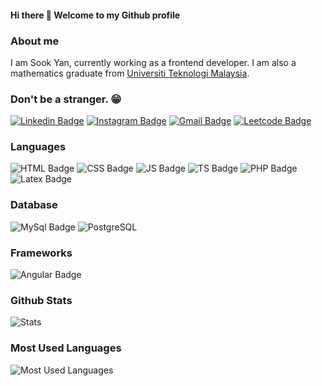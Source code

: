 #### Hi there 👋 Welcome to my Github profile
### About me

I am Sook Yan, currently working as a frontend developer. I am also a mathematics graduate from [Universiti Teknologi Malaysia](https://www.utm.my/).


### Don't be a stranger. :grin:
[![Linkedin Badge](https://img.shields.io/badge/LinkedIn-0077B5?style=for-the-badge&logo=linkedin&logoColor=white&link=https://www.linkedin.com/in/syhue/)](https://www.linkedin.com/in/syhue/)
[![Instagram Badge](https://img.shields.io/badge/Instagram-E4405F?style=for-the-badge&logo=instagram&logoColor=white&link=https://instagram.com/huesookyan/)](https://instagram.com/huesookyan)
[![Gmail Badge](https://img.shields.io/badge/Gmail-D14836?style=for-the-badge&logo=gmail&logoColor=white&link=mailto:sook.yan.hsy@gmail.com)](mailto:sook.yan.hsy@gmail.com)
[![Leetcode Badge](https://img.shields.io/badge/-LeetCode-FFA116?style=for-the-badge&logo=LeetCode&logoColor=black&link=https://leetcode.com/user4383li/)](https://leetcode.com/user4383li/)


### Languages 
![HTML Badge](https://img.shields.io/badge/HTML-239120?style=for-the-badge&logo=html5&logoColor=white)
![CSS Badge](https://img.shields.io/badge/CSS-1572B6?&style=for-the-badge&logo=css3&logoColor=white)
![JS Badge](https://img.shields.io/badge/JavaScript-323330?style=for-the-badge&logo=javascript&logoColor=F7DF1E)
![TS Badge](https://img.shields.io/badge/TypeScript-007ACC?style=for-the-badge&logo=typescript&logoColor=white)
![PHP Badge](https://img.shields.io/badge/PHP-777BB4?style=for-the-badge&logo=php&logoColor=white)
![Latex Badge](https://img.shields.io/badge/LaTeX-47A141?style=for-the-badge&logo=LaTeX&logoColor=white)


### Database
![MySql Badge](https://img.shields.io/badge/MySQL-00000F?style=for-the-badge&logo=mysql&logoColor=white)
![PostgreSQL](https://img.shields.io/badge/PostgreSQL-316192?style=for-the-badge&logo=postgresql&logoColor=white)



### Frameworks
![Angular Badge](https://img.shields.io/badge/Angular-DD0031?style=for-the-badge&logo=angular&logoColor=white)



### Github Stats
![Stats](https://github-readme-stats.vercel.app/api?username=syhue)



### Most Used Languages
![Most Used Languages](https://github-readme-stats.vercel.app/api/top-langs/?username=syhue)




